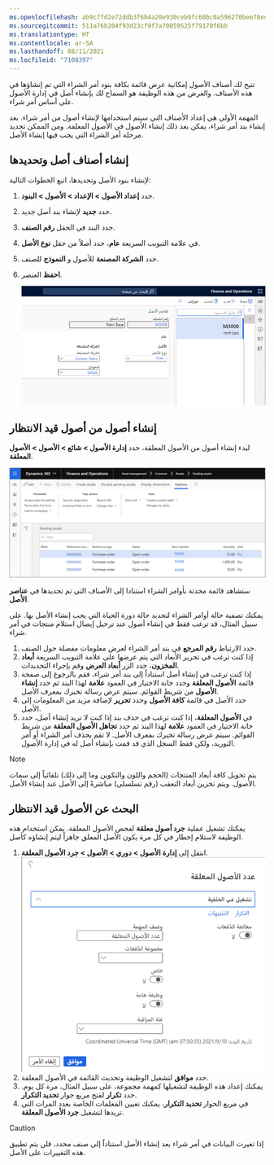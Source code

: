 ```yaml
---
ms.openlocfilehash: ab9c7fd2e72ddb3f6b4a20e930ceb9fc60bc0a596270bee78ed639ddbaf545fa
ms.sourcegitcommit: 511a76b204f93d23cf9f7a70059525f79170f6bb
ms.translationtype: HT
ms.contentlocale: ar-SA
ms.lasthandoff: 08/11/2021
ms.locfileid: "7108397"
---
```

تتيح لك أصناف الأصول إمكانية عرض قائمة بكافة بنود أمر الشراء التي تم إنشاؤها في هذه الأصناف. والغرض من هذه الوظيفة هو السماح لك بإنشاء أصل في إدارة الأصول على أساس أمر شراء.

المهمة الأولي هي إعداد الأصناف التي سيتم استخدامها لإنشاء أصول من أمر شراء. بعد إنشاء بند أمر شراء، يمكن بعد ذلك إنشاء الأصول في الأصول المعلقة. ومن الممكن تحديد مرحلة أمر الشراء التي يجب فيها إنشاء الأصل.

## <a name="create-and-select-asset-items"></a>إنشاء أصناف أصل وتحديدها
لإنشاء بنود الأصل وتحديدها، اتبع الخطوات التالية:

1.  حدد **إعداد الأصول > الإعداد > الأصول > البنود**.
2.  حدد **جديد** لإنشاء بند أصل جديد.
3.  حدد البند في الحقل **رقم الصنف**. 
4.  في علامة التبويب السريعة **عام**، حدد أصلاً من حقل **نوع الأصل**.
5.  حدد **الشركة المصنعة** للأصول و **النموذج** للصنف.
6.  **احفظ** العنصر.

    ![لقطة الشاشة لإظهار الصفحة عناصر الأصول.](../media/asset-items-ss.png)
 
## <a name="create-assets-from-pending-assets"></a>إنشاء أصول من أصول قيد الانتظار
لبدء إنشاء أصول من الأصول المعلقة، حدد **إدارة الأصول > شائع > الأصول > الأصول المعلقة**.

[![لقطة الشاشة لإظهار صفحة الأصول المعلقة.](../media/pending-assets-ss.png)](../media/pending-assets-ss.png#lightbox)
 
ستشاهد قائمة محدثة بأوامر الشراء استنادا إلى الأصناف التي تم تحديدها في **عناصر الأصل**.

يمكنك تصفية حالة أوامر الشراء لتحديد حالة دورة الحياة التي يجب إنشاء الأصل بها. على سبيل المثال، قد ترغب فقط في إنشاء أصول عند ترحيل إيصال استلام منتجات في أمر شراء.

1.  حدد الارتباط **رقم المرجع** في بند أمر الشراء لعرض معلومات مفصلة حول الصنف.
2.  إذا كنت ترغب في تحرير الأبعاد التي يتم عرضها على علامة التبويب السريعة **أبعاد المخزون**، حدد الزر **أبعاد العرض** وقم بإجراء التحديدات.
3.  إذا كنت ترغب في إنشاء أصل استناداً إلى بند أمر شراء، فقم بالرجوع إلى صفحة قائمة **الأصول المعلقة** وحدد خانة الاختيار في العمود **علامة** لهذا البند ثم حدد **إنشاء الأصول** من شريط القوائم. سيتم عرض رسالة تخبرك بمعرف الأصل.
4.  حدد الأصل في قائمة **كافة الأصول** وحدد **تحرير** لإضافة مزيد من المعلومات إلى الأصل.
5.  في **الأصول المعلقة**، إذا كنت ترغب في حذف بند إذا كنت لا تريد إنشاء أصل، حدد خانة الاختيار في العمود **علامة** لهذا البند ثم حدد **تجاهل الأصول المعلقة** من شريط القوائم. سيتم عرض رسالة تخبرك بمعرف الأصل. لا تقم بحذف أمر الشراء أو أمر التوريد، ولكن فقط السجل الذي قد قمت بإنشاء أصل له في إدارة الأصول.
    
> [!NOTE]
> يتم تحويل كافة أبعاد المنتجات (الحجم واللون والتكوين وما إلى ذلك) تلقائياً إلى سمات الأصول. ويتم تخزين أبعاد التعقب (رقم تسلسلي) مباشرةً إلى الأصل عند إنشاء الأصل.

## <a name="find-pending-assets"></a>البحث عن الأصول قيد الانتظار
يمكنك تشغيل عملية **جرد أصول معلقة** لفحص الأصول المعلقة. يمكن استخدام هذه الوظيفة لاستلام إخطار في كل مرة يكون الأصل المعلق جاهزاً ليتم إنشاؤه كأصل.

1.  انتقل إلى **إدارة الأصول > دوري > الأصول > جرد الأصول المعلقة**.
    ![لقطة الشاشة لإظهار صفحة جرد الأصول المعلقة.](../media/pending-asset-count.ss.png) 
2.  حدد **موافق** لتشغيل الوظيفة وتحديث القائمة في الأصول المعلقة.
3. يمكنك إعداد هذه الوظيفة لتشغيلها كمهمة مجموعة، على سبيل المثال، مرة كل يوم. حدد **تكرار** لفتح مربع حوار **تحديد التكرار**.
4. في مربع الحوار **تحديد التكرار**، يمكنك تعيين المعلمات الخاصة بعدد المرات التي تريدها لتشغيل **جرد الأصول المعلقة**.

> [!CAUTION]
> إذا تغيرت البيانات في أمر شراء بعد إنشاء الأصل استناداً إلى صنف محدد، فلن يتم تطبيق هذه التغييرات على الأصل.


